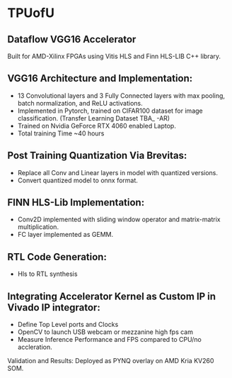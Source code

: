 # TPUofU
Dataflow VGG16 Accelerator 
--------------------------

Built for AMD-Xilinx FPGAs using Vitis HLS and Finn HLS-LIB C++ library.


VGG16 Architecture and Implementation:
--------------------------------------
- 13 Convolutional layers and 3 Fully Connected layers with max pooling, batch normalization, and ReLU activations. 
- Implemented in Pytorch, trained on CIFAR100 dataset for image classification. (Transfer Learning Dataset TBA_ -AR)
- Trained on Nvidia GeForce RTX 4060 enabled Laptop.
- Total training Time ~40 hours

Post Training Quantization Via Brevitas:
----------------------------------------
- Replace all Conv and Linear layers in model with quantized versions. 
- Convert quantized model to onnx format. 


FINN HLS-Lib Implementation:
----------------------------
- Conv2D implemented with sliding window operator and matrix-matrix multiplication.
- FC layer implemented as GEMM. 

RTL Code Generation:
--------------------
- Hls to RTL synthesis


Integrating Accelerator Kernel as Custom IP in Vivado IP integrator:
--------------------------------------------------------------------
- Define Top Level ports and Clocks
- OpenCV to launch USB webcam or mezzanine high fps cam
- Measure Inference Performance and FPS compared to CPU/no accleration. 



Validation and Results:
Deployed as PYNQ overlay on AMD Kria KV260 SOM. 
